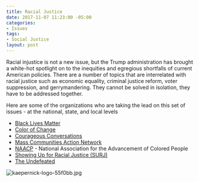 ```yaml
---
title: Racial Justice
date: 2017-11-07 11:23:00 -05:00
categories:
- Issues
tags:
- Social Justice
layout: post
---
```


Racial injustice is not a new issue, but the Trump administration has brought a white-hot spotlight on to the inequities and egregious shortfalls of current American policies. There are a number of topics that are interrelated with racial justice such as economic equality, criminal justice reform, voter suppression, and gerrymandering. They cannot be solved in isolation, they have to be addressed together. 

Here are some of the organizations who are taking the lead on this set of issues - at the national, state, and local levels
* [Black Lives Matter](https://blacklivesmatter.com/)
* [Color of Change](https://www.colorofchange.org)
* [Courageous Conversations](https://courageousconversation.com/)
* [Mass Communities Action Network](http://www.mcan-pico.org/)
* [NAACP](http://www.naacp.org/) - National Association for the Advancement of Colored People
* [Showing Up for Racial Justice (SURJ)](http://www.showingupforracialjustice.org/)
* [The Undefeated](https://theundefeated.com/)

![kaepernick-logo-55f0bb.jpg](/uploads/kaepernick-logo-55f0bb.jpg)